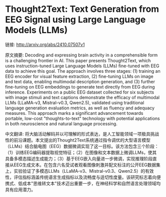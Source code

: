 # Thought2Text: Text Generation from EEG Signal using Large Language Models (LLMs)

链接: http://arxiv.org/abs/2410.07507v1

原文摘要:
Decoding and expressing brain activity in a comprehensible form is a
challenging frontier in AI. This paper presents Thought2Text, which uses
instruction-tuned Large Language Models (LLMs) fine-tuned with EEG data to
achieve this goal. The approach involves three stages: (1) training an EEG
encoder for visual feature extraction, (2) fine-tuning LLMs on image and text
data, enabling multimodal description generation, and (3) further fine-tuning
on EEG embeddings to generate text directly from EEG during inference.
Experiments on a public EEG dataset collected for six subjects with image
stimuli and text captions demonstrate the efficacy of multimodal LLMs
(LLaMA-v3, Mistral-v0.3, Qwen2.5), validated using traditional language
generation evaluation metrics, as well as fluency and adequacy measures. This
approach marks a significant advancement towards portable, low-cost
"thoughts-to-text" technology with potential applications in both neuroscience
and natural language processing.

中文翻译:
将大脑活动解码并以可理解的形式表达，是人工智能领域一项极具挑战性的前沿课题。本文提出的Thought2Text系统通过指令调优的大型语言模型（LLMs）结合脑电图（EEG）数据微调实现了这一目标。该方法包含三个阶段：（1）训练EEG编码器提取视觉特征；（2）在图像和文本数据上微调LLMs，使其具备多模态描述生成能力；（3）基于EEG嵌入向量进一步微调，实现推理阶段直接从EEG生成文本。在包含六名受试者观看图像刺激并配文标注的公开EEG数据集上，实验验证了多模态LLMs（LLaMA-v3、Mistral-v0.3、Qwen2.5）的有效性，评估指标涵盖传统语言生成指标以及流畅度与适切性度量。该研究标志着向便携式、低成本"思维转文本"技术迈出重要一步，在神经科学和自然语言处理领域均具有应用潜力。
